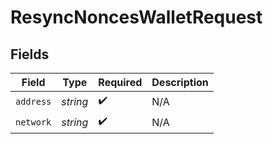 # ResyncNoncesWalletRequest


## Fields

| Field              | Type               | Required           | Description        |
| ------------------ | ------------------ | ------------------ | ------------------ |
| `address`          | *string*           | :heavy_check_mark: | N/A                |
| `network`          | *string*           | :heavy_check_mark: | N/A                |